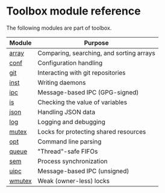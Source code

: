# Toolbox module reference

The following modules are part of toolbox.

| Module              | Purpose                                  |
|---------------------|------------------------------------------|
| [array](array.md)   | Comparing, searching, and sorting arrays |
| [conf](conf.md)     | Configuration handling                   |
| [git](git.md)       | Interacting with git repositories        |
| [inst](inst.md)     | Writing daemons                          |
| [ipc](ipc.md)       | Message-based IPC (GPG-signed)           |
| [is](is.md)         | Checking the value of variables          |
| [json](json.md)     | Handling JSON data                       |
| [log](log.md)       | Logging and debugging                    |
| [mutex](mutex.md)   | Locks for protecting shared resources    |
| [opt](opt.md)       | Command line parsing                     |
| [queue](queue.md)   | "Thread"-safe FIFOs                      |
| [sem](sem.md)       | Process synchronization                  |
| [uipc](ipc.md)      | Message-based IPC (unsigned)             |
| [wmutex](wmutex.md) | Weak (owner-less) locks                  |
